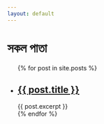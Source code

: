 ```yaml
---
layout: default
---
```

<h1>সকল পাতা</h1>

<ul>
  {% for post in site.posts %}
    <li>
      <h2><a href="{{ post.urlname }}">{{ post.title }}</a></h2>
      {{ post.excerpt }}
    </li>
  {% endfor %}
</ul>
